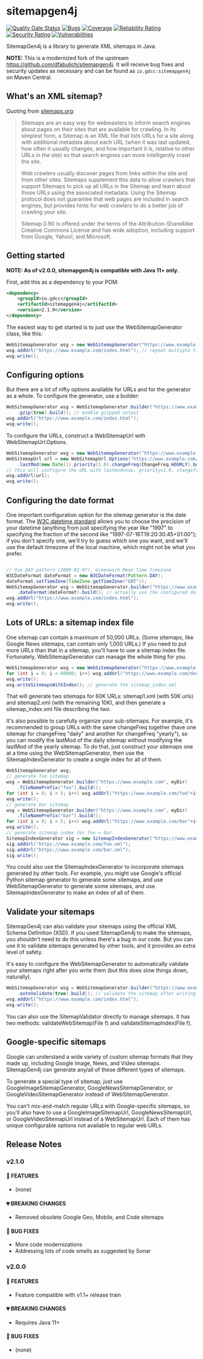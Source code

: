 sitemapgen4j
============

[![Quality Gate Status](https://sonarcloud.io/api/project_badges/measure?project=gdcc_sitemapgen4j&metric=alert_status)](https://sonarcloud.io/summary/new_code?id=gdcc_sitemapgen4j)
[![Bugs](https://sonarcloud.io/api/project_badges/measure?project=gdcc_sitemapgen4j&metric=bugs)](https://sonarcloud.io/summary/new_code?id=gdcc_sitemapgen4j)
[![Coverage](https://sonarcloud.io/api/project_badges/measure?project=gdcc_sitemapgen4j&metric=coverage)](https://sonarcloud.io/summary/new_code?id=gdcc_sitemapgen4j)
[![Reliability Rating](https://sonarcloud.io/api/project_badges/measure?project=gdcc_sitemapgen4j&metric=reliability_rating)](https://sonarcloud.io/summary/new_code?id=gdcc_sitemapgen4j)
[![Security Rating](https://sonarcloud.io/api/project_badges/measure?project=gdcc_sitemapgen4j&metric=security_rating)](https://sonarcloud.io/summary/new_code?id=gdcc_sitemapgen4j)
[![Vulnerabilities](https://sonarcloud.io/api/project_badges/measure?project=gdcc_sitemapgen4j&metric=vulnerabilities)](https://sonarcloud.io/summary/new_code?id=gdcc_sitemapgen4j)

SitemapGen4j is a library to generate XML sitemaps in Java.

**NOTE:** This is a modernized fork of the upstream https://github.com/dfabulich/sitemapgen4j.
It will receive bug fixes and security updates as necessary and can be found as ``io.gdcc:sitemapgen4j`` on Maven Central.

## What's an XML sitemap?

Quoting from [sitemaps.org](https://sitemaps.org/index.php):

>Sitemaps are an easy way for webmasters to inform search engines about pages on their sites that are available for crawling. In its simplest form, a Sitemap is an XML file that lists URLs for a site along with additional metadata about each URL (when it was last updated, how often it usually changes, and how important it is, relative to other URLs in the site) so that search engines can more intelligently crawl the site.
> 
> Web crawlers usually discover pages from links within the site and from other sites. Sitemaps supplement this data to allow crawlers that support Sitemaps to pick up all URLs in the Sitemap and learn about those URLs using the associated metadata. Using the Sitemap protocol does not guarantee that web pages are included in search engines, but provides hints for web crawlers to do a better job of crawling your site.
> 
> Sitemap 0.90 is offered under the terms of the Attribution-ShareAlike Creative Commons License and has wide adoption, including support from Google, Yahoo!, and Microsoft.

## Getting started

**NOTE: As of v2.0.0, sitemapgen4j is compatible with Java 11+ only.**

First, add this as a dependency to your POM:

```xml
<dependency>
    <groupId>io.gdcc</groupId>
    <artifactId>sitemapgen4j</artifactId>
    <version>2.1.0</version>
</dependency>
```

The easiest way to get started is to just use the WebSitemapGenerator class, like this:

```java
WebSitemapGenerator wsg = new WebSitemapGenerator("https://www.example.com", myDir);
wsg.addUrl("https://www.example.com/index.html"); // repeat multiple times
wsg.write();
```

## Configuring options

But there are a lot of nifty options available for URLs and for the generator as a whole.  To configure the generator, use a builder:

```java
WebSitemapGenerator wsg = WebSitemapGenerator.builder("https://www.example.com", myDir)
    .gzip(true).build(); // enable gzipped output
wsg.addUrl("https://www.example.com/index.html");
wsg.write();
```

To configure the URLs, construct a WebSitemapUrl with WebSitemapUrl.Options.

```java
WebSitemapGenerator wsg = new WebSitemapGenerator("https://www.example.com", myDir);
WebSitemapUrl url = new WebSitemapUrl.Options("https://www.example.com/index.html")
    .lastMod(new Date()).priority(1.0).changeFreq(ChangeFreq.HOURLY).build();
// this will configure the URL with lastmod=now, priority=1.0, changefreq=hourly 
wsg.addUrl(url);
wsg.write();
```

## Configuring the date format

One important configuration option for the sitemap generator is the date format.  The <a href="https://www.w3.org/TR/NOTE-datetime">W3C datetime standard</a> allows you to choose the precision of your datetime (anything from just specifying the year like "1997" to specifying the fraction of the second like "1997-07-16T19:20:30.45+01:00"); if you don't specify one, we'll try to guess which one you want, and we'll use the default timezone of the local machine, which might not be what you prefer.

```java

// Use DAY pattern (2009-02-07), Greenwich Mean Time timezone
W3CDateFormat dateFormat = new W3CDateFormat(Pattern.DAY); 
dateFormat.setTimeZone(TimeZone.getTimeZone("GMT"));
WebSitemapGenerator wsg = WebSitemapGenerator.builder("https://www.example.com", myDir)
    .dateFormat(dateFormat).build(); // actually use the configured dateFormat
wsg.addUrl("https://www.example.com/index.html");
wsg.write();
```

## Lots of URLs: a sitemap index file

One sitemap can contain a maximum of 50,000 URLs.  (Some sitemaps, like Google News sitemaps, can contain only 1,000 URLs.) If you need to put more URLs than that in a sitemap, you'll have to use a sitemap index file.  Fortunately,  WebSitemapGenerator can manage the whole thing for you. 

```java
WebSitemapGenerator wsg = new WebSitemapGenerator("https://www.example.com", myDir);
for (int i = 0; i < 60000; i++) wsg.addUrl("https://www.example.com/doc"+i+".html");
wsg.write();
wsg.writeSitemapsWithIndex(); // generate the sitemap_index.xml

```

That will generate two sitemaps for 60K URLs: sitemap1.xml (with 50K urls) and sitemap2.xml (with the remaining 10K), and then generate a sitemap_index.xml file describing the two.

It's also possible to carefully organize your sub-sitemaps.  For example, it's recommended to group URLs with the same changeFreq together (have one sitemap for changeFreq "daily" and another for changeFreq "yearly"), so you can modify the lastMod of the daily sitemap without modifying the lastMod of the yearly sitemap.  To do that, just construct your sitemaps one at a time using  the WebSitemapGenerator, then use the SitemapIndexGenerator to create a single index for all of them. 

```java
WebSitemapGenerator wsg;
// generate foo sitemap
wsg = WebSitemapGenerator.builder("https://www.example.com", myDir)
    .fileNamePrefix("foo").build();
for (int i = 0; i < 5; i++) wsg.addUrl("https://www.example.com/foo"+i+".html");
wsg.write();
// generate bar sitemap
wsg = WebSitemapGenerator.builder("https://www.example.com", myDir)
    .fileNamePrefix("bar").build();
for (int i = 0; i < 5; i++) wsg.addUrl("https://www.example.com/bar"+i+".html");
wsg.write();
// generate sitemap index for foo + bar 
SitemapIndexGenerator sig = new SitemapIndexGenerator("https://www.example.com", myFile);
sig.addUrl("https://www.example.com/foo.xml");
sig.addUrl("https://www.example.com/bar.xml");
sig.write();
```

You could also use the SitemapIndexGenerator to incorporate sitemaps generated by other tools.  For example, you might use Google's official Python sitemap generator to generate some sitemaps, and use WebSitemapGenerator to generate some sitemaps, and use SitemapIndexGenerator to make an index of all of them. 

## Validate your sitemaps

SitemapGen4j can also validate your sitemaps using the official XML Schema Definition (XSD).  If you used SitemapGen4j to make the sitemaps, you shouldn't need to do this unless there's a bug in our code.  But you can use it to validate sitemaps generated by other tools, and it provides an extra level of safety.

It's easy to configure the WebSitemapGenerator to automatically validate your sitemaps right after you write them (but this does slow things down, naturally). 

```java
WebSitemapGenerator wsg = WebSitemapGenerator.builder("https://www.example.com", myDir)
    .autoValidate(true).build(); // validate the sitemap after writing
wsg.addUrl("https://www.example.com/index.html");
wsg.write();
```

You can also use the SitemapValidator directly to manage sitemaps.  It has two methods: validateWebSitemap(File f) and validateSitemapIndex(File f).

## Google-specific sitemaps

Google can understand a wide variety of custom sitemap formats that they made up, including Google Image, News, and Video sitemaps.
SitemapGen4j can generate any/all of these different types of sitemaps.

To generate a special type of sitemap, just use GoogleImageSitemapGenerator, GoogleNewsSitemapGenerator, or GoogleVideoSitemapGenerator instead of WebSitemapGenerator.

You can't mix-and-match regular URLs with Google-specific sitemaps, so you'll also have to use a GoogleImageSitemapUrl, GoogleNewsSitemapUrl, or GoogleVideoSitemapUrl instead of a WebSitemapUrl.  Each of them has unique configurable options not available to regular web URLs.  

## Release Notes

### v2.1.0

#### 🌟 FEATURES
- (none)

#### 💔 BREAKING CHANGES
- Removed obsolete Google Geo, Mobile, and Code sitemaps

#### 🏹 BUG FIXES
- More code modernizations
- Addressing lots of code smells as suggested by Sonar

### v2.0.0

#### 🌟 FEATURES
- Feature compatible with v1.1+ release train

#### 💔 BREAKING CHANGES
- Requires Java 11+

#### 🏹 BUG FIXES
- (none)
